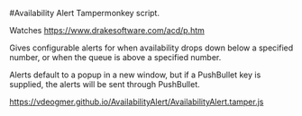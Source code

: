 #Availability Alert
Tampermonkey script.

Watches https://www.drakesoftware.com/acd/p.htm

Gives configurable alerts for when availability drops down below a specified number, or when the queue is above a specified number.

Alerts default to a popup in a new window, but if a PushBullet key is supplied, the alerts will be sent through PushBullet.

https://vdeogmer.github.io/AvailabilityAlert/AvailabilityAlert.tamper.js
